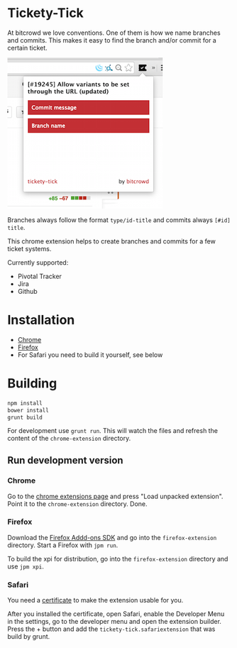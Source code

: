 # Tickety-Tick

At bitcrowd we love conventions. One of them is how we name branches and
commits. This makes it easy to find the branch and/or commit for a certain
ticket.

![screenshot](./screenshot.png)

Branches always follow the format `type/id-title` and commits always `[#id]
title`.

This chrome extension helps to create branches and commits for a few ticket
systems.

Currently supported:

* Pivotal Tracker
* Jira
* Github

# Installation

* [Chrome](https://chrome.google.com/webstore/detail/ciakolhgmfijpjbpcofoalfjiladihbg)
* [Firefox](https://addons.mozilla.org/de/firefox/addon/tickety-tick/)
* For Safari you need to build it yourself, see below

# Building

```
npm install
bower install
grunt build
```

For development use `grunt run`. This will watch the files and refresh the
content of the `chrome-extension` directory.

## Run development version

### Chrome

Go to the [chrome extensions page](chrome://extensions/) and press "Load unpacked extension".
Point it to the `chrome-extension` directory. Done.

### Firefox

Download the [Firefox Addd-ons SDK](https://developer.mozilla.org/en-US/Add-ons/SDK/Tutorials/Installation)
and go into the `firefox-extension` directory. Start a Firefox with `jpm run`.

To build the xpi for distribution, go into the `firefox-extension` directory and use `jpm xpi`.

### Safari

You need a [certificate](https://developer.apple.com/library/safari/documentation/Tools/Conceptual/SafariExtensionGuide/Introduction/Introduction.html#//apple_ref/doc/uid/TP40009977-CH1-SW1)
to make the extension usable for you.

After you installed the certificate, open Safari, enable the Developer Menu in the settings,
go to the developer menu and open the extension builder. Press the + button and add the
`tickety-tick.safariextension` that was build by grunt.
